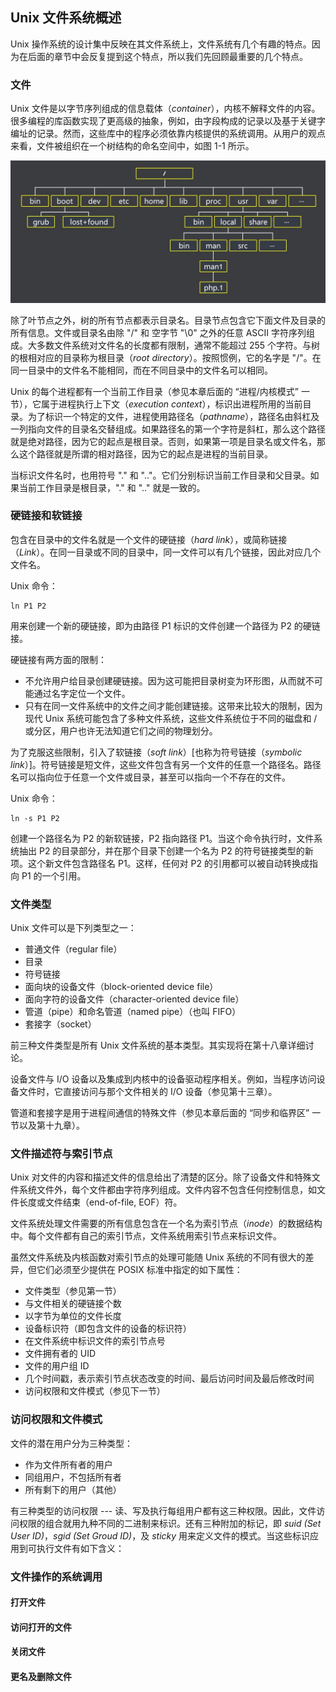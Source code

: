 ## Unix 文件系统概述

Unix 操作系统的设计集中反映在其文件系统上，文件系统有几个有趣的特点。因为在后面的章节中会反复提到这个特点，所以我们先回顾最重要的几个特点。

### 文件

Unix 文件是以字节序列组成的信息载体（*container*），内核不解释文件的内容。很多编程的库函数实现了更高级的抽象，例如，由字段构成的记录以及基于关键字编址的记录。然而，这些库中的程序必须依靠内核提供的系统调用。从用户的观点来看，文件被组织在一个树结构的命名空间中，如图 1-1 所示。

![图 1-1：目标树示例](static/directory_tree.jpg)

除了叶节点之外，树的所有节点都表示目录名。目录节点包含它下面文件及目录的所有信息。文件或目录名由除 "/" 和 空字节 "\0" 之外的任意 ASCII 字符序列组成。大多数文件系统对文件名的长度都有限制，通常不能超过 255 个字符。与树的根相对应的目录称为根目录（*root directory*）。按照惯例，它的名字是 "/"。在同一目录中的文件名不能相同，而在不同目录中的文件名可以相同。

Unix 的每个进程都有一个当前工作目录（参见本章后面的 “进程/内核模式” 一节），它属于进程执行上下文（*execution context*），标识出进程所用的当前目录。为了标识一个特定的文件，进程使用路径名（*pathname*），路径名由斜杠及一列指向文件的目录名交替组成。如果路径名的第一个字符是斜杠，那么这个路径就是绝对路径，因为它的起点是根目录。否则，如果第一项是目录名或文件名，那么这个路径就是所谓的相对路径，因为它的起点是进程的当前目录。

当标识文件名时，也用符号 "." 和 ".."。它们分别标识当前工作目录和父目录。如果当前工作目录是根目录，"." 和 ".." 就是一致的。

### 硬链接和软链接

包含在目录中的文件名就是一个文件的硬链接（*hard link*），或简称链接（*Link*）。在同一目录或不同的目录中，同一文件可以有几个链接，因此对应几个文件名。

Unix 命令：
```
ln P1 P2
```

用来创建一个新的硬链接，即为由路径 P1 标识的文件创建一个路径为 P2 的硬链接。

硬链接有两方面的限制：
- 不允许用户给目录创建硬链接。因为这可能把目录树变为环形图，从而就不可能通过名字定位一个文件。
- 只有在同一文件系统中的文件之间才能创建链接。这带来比较大的限制，因为现代 Unix 系统可能包含了多种文件系统，这些文件系统位于不同的磁盘和 / 或分区，用户也许无法知道它们之间的物理划分。

为了克服这些限制，引入了软链接（*soft link*）[也称为符号链接（*symbolic link*）]。符号链接是短文件，这些文件包含有另一个文件的任意一个路径名。路径名可以指向位于任意一个文件或目录，甚至可以指向一个不存在的文件。

Unix 命令：
```
ln -s P1 P2
```

创建一个路径名为 P2 的新软链接，P2 指向路径 P1。当这个命令执行时，文件系统抽出 P2 的目录部分，并在那个目录下创建一个名为 P2 的符号链接类型的新项。这个新文件包含路径名 P1。这样，任何对 P2 的引用都可以被自动转换成指向 P1 的一个引用。

### 文件类型

Unix 文件可以是下列类型之一：
- 普通文件（regular file）
- 目录
- 符号链接
- 面向块的设备文件（block-oriented device file）
- 面向字符的设备文件（character-oriented device file）
- 管道（pipe）和命名管道（named pipe）（也叫 FIFO）
- 套接字（socket）

前三种文件类型是所有 Unix 文件系统的基本类型。其实现将在第十八章详细讨论。

设备文件与 I/O 设备以及集成到内核中的设备驱动程序相关。例如，当程序访问设备文件时，它直接访问与那个文件相关的 I/O 设备（参见第十三章）。

管道和套接字是用于进程间通信的特殊文件（参见本章后面的 “同步和临界区” 一节以及第十九章）。

### 文件描述符与索引节点

Unix 对文件的内容和描述文件的信息给出了清楚的区分。除了设备文件和特殊文件系统文件外，每个文件都由字符序列组成。文件内容不包含任何控制信息，如文件长度或文件结束（end-of-file, EOF）符。

文件系统处理文件需要的所有信息包含在一个名为索引节点（*inode*）的数据结构中。每个文件都有自己的索引节点，文件系统用索引节点来标识文件。

虽然文件系统及内核函数对索引节点的处理可能随 Unix 系统的不同有很大的差异，但它们必须至少提供在 POSIX 标准中指定的如下属性：
- 文件类型（参见第一节）
- 与文件相关的硬链接个数
- 以字节为单位的文件长度
- 设备标识符（即包含文件的设备的标识符）
- 在文件系统中标识文件的索引节点号
- 文件拥有者的 UID
- 文件的用户组 ID
- 几个时间戳，表示索引节点状态改变的时间、最后访问时间及最后修改时间
- 访问权限和文件模式（参见下一节）

### 访问权限和文件模式

文件的潜在用户分为三种类型：
- 作为文件所有者的用户
- 同组用户，不包括所有者
- 所有剩下的用户（其他）

有三种类型的访问权限 --- 读、写及执行每组用户都有这三种权限。因此，文件访问权限的组合就用九种不同的二进制来标识。还有三种附加的标记，即 *suid (Set User ID)*，*sgid (Set Groud ID)*，及 *sticky* 用来定义文件的模式。当这些标识应用到可执行文件有如下含义：


### 文件操作的系统调用

#### 打开文件

#### 访问打开的文件

#### 关闭文件

#### 更名及删除文件
